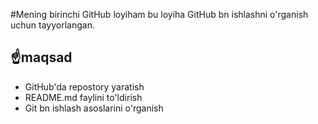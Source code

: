 #Mening birinchi GitHub loyiham
bu loyiha GitHub bn ishlashni o'rganish uchun tayyorlangan.
## ☝maqsad
- GitHub'da repostory yaratish
- README.md faylini to'ldirish
- Git bn ishlash asoslarini o'rganish
